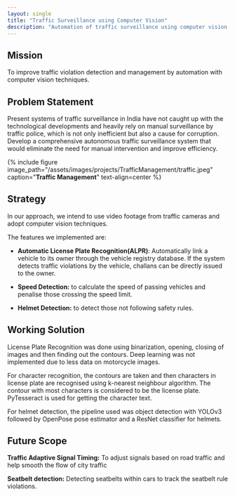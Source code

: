 ```yaml
---
layout: single
title: "Traffic Surveillance using Computer Vision"
description: "Automation of traffic surveillance using computer vision."
---
```


## Mission
 To improve traffic violation detection and management by automation with computer vision techniques.  

## Problem Statement
Present systems of traffic surveillance in India have not caught up with the technological developments and heavily rely on manual surveillance by traffic police, which is not only inefficient but also a cause for corruption.  
Develop a comprehensive autonomous traffic surveillance system that would eliminate the need for manual intervention and improve efficiency.  

{% include figure image_path="/assets/images/projects/TrafficManagement/traffic.jpeg" caption="**Traffic Management**" text-align=center %}

## Strategy
In our approach, we intend to use video footage from traffic cameras and adopt computer vision techniques. 

The features we implemented are:

* __Automatic License Plate Recognition(ALPR)__: Automatically link a vehicle to its owner through the vehicle registry database. If the system detects traffic violations by the vehicle, challans can be directly issued to the owner.

* __Speed Detection:__ to calculate the speed of passing vehicles and penalise those crossing the speed limit.

* __Helmet Detection:__ to detect those not following safety rules.

## Working Solution
License Plate Recognition was done using binarization, opening, closing of images and then finding out the contours. Deep learning was not implemented due to less data on motorcycle images.

For character recognition, the contours are taken and then characters in license plate are recognised using k-nearest neighbour algorithm. The contour with most characters is considered to be the license plate. PyTesseract is used for getting the character text.

For helmet detection, the pipeline used was object detection with YOLOv3 followed by OpenPose pose estimator and a ResNet classifier for helmets.

## Future Scope
__Traffic Adaptive Signal Timing:__ To adjust signals based on road traffic and help smooth the flow of city traffic

__Seatbelt detection:__ Detecting seatbelts within cars to track the seatbelt rule violations.